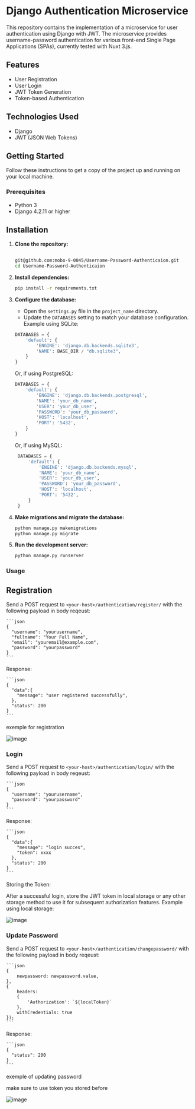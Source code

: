 # Django Authentication Microservice

This repository contains the implementation of a microservice for user authentication using Django with JWT. The microservice provides username-password authentication for various front-end Single Page Applications (SPAs), currently tested with Nuxt 3.js.

## Features

- User Registration
- User Login
- JWT Token Generation
- Token-based Authentication

## Technologies Used

- Django
- JWT (JSON Web Tokens)

## Getting Started

Follow these instructions to get a copy of the project up and running on your local machine.

### Prerequisites

- Python 3
- Django 4.2.11 or higher


## Installation

  1. **Clone the repository:**
  
      ```bash  
  
      git@github.com:mobo-9-0045/Username-Password-Authenticaion.git
      cd Username-Password-Authenticaion
      ```
  2. **Install dependencies:**
  
      ```bash
      pip install -r requirements.txt
      ```
  3. **Configure the database:**
  
      - Open the `settings.py` file in the `project_name` directory.
      - Update the `DATABASES` setting to match your database configuration. Example using SQLite:
      ```python
      DATABASES = {
          'default': {
              'ENGINE': 'django.db.backends.sqlite3',
              'NAME': BASE_DIR / "db.sqlite3",
          }
      }
      ```
      
      Or, if using PostgreSQL:
  
      ```python
      DATABASES = {
          'default': {
              'ENGINE': 'django.db.backends.postgresql',
              'NAME': 'your_db_name',
              'USER': 'your_db_user',
              'PASSWORD': 'your_db_password',
              'HOST': 'localhost',
              'PORT': '5432',
          }
      }
      ```
  
      
      Or, if using MySQL:
  
     
     ```python
      DATABASES = {
          'default': {
              'ENGINE': 'django.db.backends.mysql',
              'NAME': 'your_db_name',
              'USER': 'your_db_user',
              'PASSWORD': 'your_db_password',
              'HOST': 'localhost',
              'PORT': '5432',
          }
      }
      ```
  4. **Make migrations and migrate the database:**
  
      ```bash
      python manage.py makemigrations
      python manage.py migrate
      ```
  6. **Run the development server:**
  
      ```bash
      python manage.py runserver
      ```

### Usage

  ## Registration
  
  Send a POST request to `<your-host>/authentication/register/` with the following payload in body reqeust:
  
    ```json
    {
      "username": "yourusername",
      "fullname": "Your Full Name",
      "email": "youremail@example.com",
      "password": "yourpassword"
    }
    ```
  
  Response:
  
    ```json
    {
      "data":{
        "message": "user registered successfully",
      },
      "status": 200
    }
    ```
  
  exemple for registration 

  
  ![image](https://github.com/user-attachments/assets/f72c98b4-01e4-45b2-aaee-f70ae424b4c5)



  
  ### Login
  
  Send a POST request to `<your-host>/authentication/login/` with the following payload in body reqeust:
  
    ```json
    {
      "username": "yourusername",
      "password": "yourpassword"
    }
    ```
  
  Response:
  
    ```json
    {
      "data":{
        "message": "login succes",
        "token": xxxx
      },
      "status": 200
    }
    ```
    
  Storing the Token:
  
  After a successful login, store the JWT token in local storage or any other storage method to use it for subsequent authorization features.
  Example using local storage:
    
  ![image](https://github.com/user-attachments/assets/30f977bc-73bc-408d-8714-7d17695e2f38)


  ### Update Password
  
  Send a POST request to `<your-host>/authentication/changepassword/` with the following payload in body reqeust:
  
    ```json
    {
        newpassword: newpassword.value,
    },
    {
        headers:
        {
            'Authorization': `${localToken}`
        },
        withCredentials: true 
    });
    ```
  
  Response:
  
    ```json
    {
      "status": 200
    }
    ```
  exemple of updating password
  
  make sure to use token you stored before
  
  ![image](https://github.com/user-attachments/assets/10819b44-6b01-4964-944b-073b2d68bd91)


